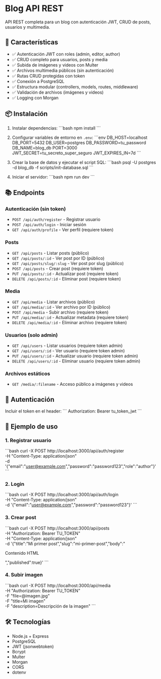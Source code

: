 # Blog API REST

API REST completa para un blog con autenticación JWT, CRUD de posts, usuarios y multimedia.

## 🚀 Características

- ✅ Autenticación JWT con roles (admin, editor, author)
- ✅ CRUD completo para usuarios, posts y media
- ✅ Subida de imágenes y videos con Multer
- ✅ Archivos multimedia públicos (sin autenticación)
- ✅ Rutas CRUD protegidas con token
- ✅ Conexión a PostgreSQL
- ✅ Estructura modular (controllers, models, routes, middleware)
- ✅ Validación de archivos (imágenes y videos)
- ✅ Logging con Morgan

## 📦 Instalación

1. Instalar dependencias:
\`\`\`bash
npm install
\`\`\`

2. Configurar variables de entorno en `.env`:
\`\`\`env
DB_HOST=localhost
DB_PORT=5432
DB_USER=postgres
DB_PASSWORD=tu_password
DB_NAME=blog_db
PORT=3000
JWT_SECRET=tu_secreto_super_seguro
JWT_EXPIRES_IN=7d
\`\`\`

3. Crear la base de datos y ejecutar el script SQL:
\`\`\`bash
psql -U postgres -d blog_db -f scripts/init-database.sql
\`\`\`

4. Iniciar el servidor:
\`\`\`bash
npm run dev
\`\`\`

## 📚 Endpoints

### Autenticación (sin token)
- `POST /api/auth/register` - Registrar usuario
- `POST /api/auth/login` - Iniciar sesión
- `GET /api/auth/profile` - Ver perfil (requiere token)

### Posts
- `GET /api/posts` - Listar posts (público)
- `GET /api/posts/:id` - Ver post por ID (público)
- `GET /api/posts/slug/:slug` - Ver post por slug (público)
- `POST /api/posts` - Crear post (requiere token)
- `PUT /api/posts/:id` - Actualizar post (requiere token)
- `DELETE /api/posts/:id` - Eliminar post (requiere token)

### Media
- `GET /api/media` - Listar archivos (público)
- `GET /api/media/:id` - Ver archivo por ID (público)
- `POST /api/media` - Subir archivo (requiere token)
- `PUT /api/media/:id` - Actualizar metadata (requiere token)
- `DELETE /api/media/:id` - Eliminar archivo (requiere token)

### Usuarios (solo admin)
- `GET /api/users` - Listar usuarios (requiere token admin)
- `GET /api/users/:id` - Ver usuario (requiere token admin)
- `PUT /api/users/:id` - Actualizar usuario (requiere token admin)
- `DELETE /api/users/:id` - Eliminar usuario (requiere token admin)

### Archivos estáticos
- `GET /media/:filename` - Acceso público a imágenes y videos

## 🔐 Autenticación

Incluir el token en el header:
\`\`\`
Authorization: Bearer tu_token_jwt
\`\`\`

## 📝 Ejemplo de uso

### 1. Registrar usuario
\`\`\`bash
curl -X POST http://localhost:3000/api/auth/register \
  -H "Content-Type: application/json" \
  -d '{"email":"user@example.com","password":"password123","role":"author"}'
\`\`\`

### 2. Login
\`\`\`bash
curl -X POST http://localhost:3000/api/auth/login \
  -H "Content-Type: application/json" \
  -d '{"email":"user@example.com","password":"password123"}'
\`\`\`

### 3. Crear post
\`\`\`bash
curl -X POST http://localhost:3000/api/posts \
  -H "Authorization: Bearer TU_TOKEN" \
  -H "Content-Type: application/json" \
  -d '{"title":"Mi primer post","slug":"mi-primer-post","body":"<p>Contenido HTML</p>","published":true}'
\`\`\`

### 4. Subir imagen
\`\`\`bash
curl -X POST http://localhost:3000/api/media \
  -H "Authorization: Bearer TU_TOKEN" \
  -F "file=@imagen.jpg" \
  -F "title=Mi imagen" \
  -F "description=Descripción de la imagen"
\`\`\`

## 🛠️ Tecnologías

- Node.js + Express
- PostgreSQL
- JWT (jsonwebtoken)
- Bcrypt
- Multer
- Morgan
- CORS
- dotenv
